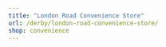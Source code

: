 ```yaml
---
title: "London Road Convenience Store"
url: /derby/london-road-convenience-store/
shop: convenience
---
```

